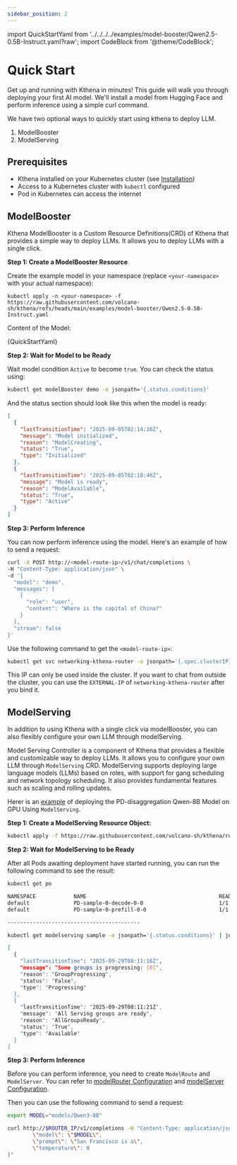 ```yaml
---
sidebar_position: 2
---
```

import QuickStartYaml from '../../../../examples/model-booster/Qwen2.5-0.5B-Instruct.yaml?raw';
import CodeBlock from '@theme/CodeBlock';

# Quick Start

Get up and running with Kthena in minutes! This guide will walk you through deploying your first AI model.
We'll install a model from Hugging Face and perform inference using a simple curl command.

We have two optional ways to quickly start using kthena to deploy LLM.

1. ModelBooster
2. ModelServing

## Prerequisites

- Kthena installed on your Kubernetes cluster (see [Installation](./installation.md))
- Access to a Kubernetes cluster with `kubectl` configured
- Pod in Kubernetes can access the internet

## ModelBooster

Kthena ModelBooster is a Custom Resource Definitions(CRD) of Kthena that provides a simple way to deploy LLMs. It allows you to deploy LLMs with a single click.

**Step 1: Create a ModelBooster Resource**

Create the example model in your namespace (replace `<your-namespace>` with your actual namespace):

```shell
kubectl apply -n <your-namespace> -f https://raw.githubusercontent.com/volcano-sh/kthena/refs/heads/main/examples/model-booster/Qwen2.5-0.5B-Instruct.yaml
```

Content of the Model:

<CodeBlock language="yaml" showLineNumbers>
    {QuickStartYaml}
</CodeBlock>

**Step 2: Wait for Model to be Ready**

Wait model condition `Active` to become `true`. You can check the status using:

```bash
kubectl get modelBooster demo -o jsonpath='{.status.conditions}'
```

And the status section should look like this when the model is ready:

```json
[
  {
    "lastTransitionTime": "2025-09-05T02:14:16Z",
    "message": "Model initialized",
    "reason": "ModelCreating",
    "status": "True",
    "type": "Initialized"
  },
  {
    "lastTransitionTime": "2025-09-05T02:18:46Z",
    "message": "Model is ready",
    "reason": "ModelAvailable",
    "status": "True",
    "type": "Active"
  }
]
```

**Step 3: Perform Inference**

You can now perform inference using the model. Here's an example of how to send a request:

```bash
curl -X POST http://<model-route-ip>/v1/chat/completions \
-H "Content-Type: application/json" \
-d '{
  "model": "demo",
  "messages": [
    {
      "role": "user",
      "content": "Where is the capital of China?"
    }
  ],
  "stream": false
}'
```

Use the following command to get the `<model-route-ip>`:

```bash
kubectl get svc networking-kthena-router -o jsonpath='{.spec.clusterIP}' -n <your-namespace>
```

This IP can only be used inside the cluster. If you want to chat from outside the cluster, you can use the `EXTERNAL-IP`
of `networking-kthena-router` after you bind it.

## ModelServing

In addition to using Kthena with a single click via modelBooster, you can also flexibly configure your own LLM through modelServing.

Model Serving Controller is a component of Kthena that provides a flexible and customizable way to deploy LLMs. It allows you to configure your own LLM through `ModelServing` CRD. ModelServing supports deploying large language models (LLMs) based on roles, with support for gang scheduling and network topology scheduling. It also provides fundamental features such as scaling and rolling updates.

Herer is an [example](https://raw.githubusercontent.com/volcano-sh/kthena/refs/heads/main/examples/model-serving/gpu-PD.yaml) of deploying the PD-disaggregation Qwen-8B Model on GPU Using `ModelServing`.

**Step 1: Create a ModelServing Resource Object:**

```sh
kubectl apply -f https://raw.githubusercontent.com/volcano-sh/kthena/refs/heads/main/examples/model-serving/gpu-pd-disaggregation.yaml
```

**Step 2: Wait for ModelServing to be Ready**

After all Pods awaiting deployment have started running, you can run the following command to see the result:

```sh
kubectl get po

NAMESPACE            NAME                                          READY   STATUS    RESTARTS   AGE
default              PD-sample-0-decode-0-0                        1/1     Running   0          2m
default              PD-sample-0-prefill-0-0                       1/1     Running   0          2m

------------------------------------------

kubectl get modelserving sample -o jsonpath='{.status.conditions}' | jq '.' 

[
  {
    "lastTransitionTime": "2025-09-29T08:11:16Z",
    "message": "Some groups is progressing: [0]",
    "reason": "GroupProgressing",
    "status": "False",
    "type": "Progressing"
  },
  {
    "lastTransitionTime": "2025-09-29T08:11:21Z",
    "message": "All Serving groups are ready",
    "reason": "AllGroupsReady",
    "status": "True",
    "type": "Available"
  }
]
```

**Step 3: Perform Inference**

Before you can perform inference, you need to create `ModelRoute` and `ModelServer`. You can refer to [modelRouter Configuration](../user-guide/prefill-decode-disaggregation/vllm-ascend(mooncake).md#modelrouter-configuration) and [modelServer Configuration](../user-guide/prefill-decode-disaggregation/vllm-ascend(mooncake).md#modelserver-configuration).

Then you can use the following command to send a request:

```bash
export MODEL="models/Qwen3-8B"

curl http://$ROUTER_IP/v1/completions -H "Content-Type: application/json" -d "{
        \"model\": \"$MODEL\",
        \"prompt\": \"San Francisco is a\",
        \"temperature\": 0
}"
```
